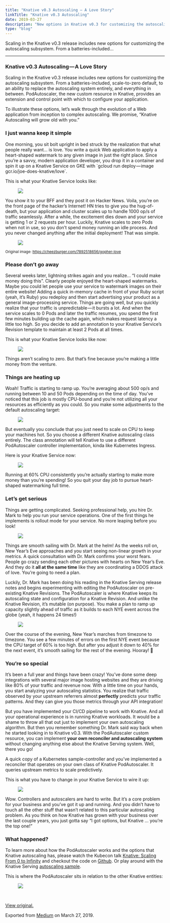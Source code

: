 ```yaml
---
title: "Knative v0.3 Autoscaling — A Love Story"
linkTitle: "Knative v0.3 Autoscaling"
date: 2019-03-27
description: "New options in Knative v0.3 for customizing the autoscaling subsystem."
type: "blog"
---
```


<article class="h-entry">

<section data-field="subtitle" class="p-summary">

Scaling in the Knative v0.3 release includes new options for customizing the autoscaling subsystem. From a batteries-included…

</section>

<section data-field="body" class="e-content">

<section name="f67c" class="section section--body section--first section--last">

<div class="section-divider">

<hr class="section-divider">

</div>

<div class="section-content">

<div class="section-inner sectionLayout--insetColumn">

<h3 name="1b46" id="1b46" class="graf graf--h3 graf--leading graf--title">Knative v0.3 Autoscaling — A Love Story</h3>

<p name="9627" id="9627" class="graf graf--p graf-after--h3">Scaling in the Knative v0.3 release includes new options for customizing the autoscaling subsystem. From a batteries-included, scale-to-zero default, to an ability to replace the autoscaling system entirely, and everything in between. PodAutoscaler, the new custom resource in Knative, provides an extension and control point with which to configure your application.</p>

<p name="045a" id="045a" class="graf graf--p graf-after--p">To illustrate these options, let’s walk through the evolution of a Web application from inception to complex autoscaling. We promise, “Knative Autoscaling will grow old with you.”</p>

<h3 name="2645" id="2645" class="graf graf--h3 graf-after--p">I just wanna keep it simple</h3>

<p name="e70a" id="e70a" class="graf graf--p graf-after--h3">One morning, you sit bolt upright in bed struck by the realization that what people really want… is love. You write a quick Web application to apply a heart-shaped watermark to any given image in just the right place. Since you’re a savvy, modern application developer, you drop it in a container and spin it up on a Knative Service on GKE with `gcloud run deploy — image gcr.io/joe-does-knative/love`.</p>

<p name="55ba" id="55ba" class="graf graf--p graf-after--p">This is what your Knative Service looks like:</p>

<figure name="986d" id="986d" class="graf graf--figure graf-after--p">

<div class="aspectRatioPlaceholder is-locked" style="max-width: 700px; max-height: 334px;">

<div class="aspectRatioPlaceholder-fill">

</div>

<img class="graf-image" data-width="1574" data-height="752" src="/blog/articles/images/1_F-mOzMbo-Yy2XWTSgJkfQA.png">

</div>

</figure>

</figure>

<p name="a160" id="a160" class="graf graf--p graf-after--figure">You show it to your BFF and they post it on Hacker News. Voila, you’re on the front page of the hacker’s Internet! HN tries to give you the hug-of-death, but your application and cluster scales up to handle 1000 op/s of traffic seamlessly. After a while, the excitement dies down and your service is getting 1 or 2 requests per hour. Luckily, Knative scales to zero Pods when not in use, so you don’t spend money running an idle process. And you never changed anything after the initial deployment! That was simple.</p>

<figure name="75df" id="75df" class="graf graf--figure graf-after--p">

<div class="aspectRatioPlaceholder is-locked" style="max-width: 700px; max-height: 520px;">

<div class="aspectRatioPlaceholder-fill">

</div>

<img class="graf-image" data-image-id="gopher" data-width="800" data-height="594" src="/blog/articles/images/gopher.png">

</div>

</figure>

<figcaption>

<small>Original image: <a href="https://cheezburger.com/7892518656/gopher-love">https://cheezburger.com/7892518656/gopher-love</a>

</small>

</figcaption>

<h3 name="cc2e" id="cc2e" class="graf graf--h3 graf-after--figure">Please don’t go away</h3>

<p name="dc4d" id="dc4d" class="graf graf--p graf-after--h3">Several weeks later, lightning strikes again and you realize… “I could make money doing this”. Clearly people enjoyed the heart-shaped watermarks. Maybe you could let people use your service to watermark images on their entire website! Adding a quick in-memory cache in front of your Ruby script (yeah, it’s Ruby) you redeploy and then start advertising your product as a general image-processing service. Things are going well, but you quickly realize that your traffic is unpredictable — it bursts a lot. And when the service scales to 0 Pods and later the traffic resumes, you spend the first few minutes building up the cache again, which makes request latency a little too high. So you decide to add an annotation to your Knative Service’s Revision template to maintain at least 2 Pods at all times.</p>

<p name="1828" id="1828" class="graf graf--p graf-after--p">This is what your Knative Service looks like now:</p>

<figure name="cb2d" id="cb2d" class="graf graf--figure graf-after--p">

<div class="aspectRatioPlaceholder is-locked" style="max-width: 700px; max-height: 425px;">

<div class="aspectRatioPlaceholder-fill">

</div>

<img class="graf-image" data-width="1578" data-height="958" src="../../../../articles/images/1_BkMXQfMrRERP_n04_C7geQ.png">

</div>

</figure>

<p name="c288" id="c288" class="graf graf--p graf-after--figure">Things aren’t scaling to zero. But that’s fine because you’re making a little money from the venture.</p>

<h3 name="6915" id="6915" class="graf graf--h3 graf-after--p">Things are heating up</h3>

<p name="8920" id="8920" class="graf graf--p graf-after--h3">Woah! Traffic is starting to ramp up. You’re averaging about 500 op/s and running between 10 and 50 Pods depending on the time of day. You’ve noticed that this job is mostly CPU-bound and you’re not utilizing all your resources as efficiently as you could. So you make some adjustments to the default autoscaling target:</p>

<figure name="51a1" id="51a1" class="graf graf--figure graf-after--p">

<div class="aspectRatioPlaceholder is-locked" style="max-width: 700px; max-height: 175px;">

<div class="aspectRatioPlaceholder-fill">

</div>

<img class="graf-image" data-width="1520" data-height="380" src="/blog/articles/images/1_O6ZSdCeotT7J4zSbDNIsYw.png">

</div>

</figure>

<p name="68f8" id="68f8" class="graf graf--p graf-after--figure">But eventually you conclude that you just need to scale on CPU to keep your machines hot. So you choose a different Knative autoscaling class entirely. The class annotation will tell Knative to use a different PodAutoscaler controller implementation, kinda like Kubernetes Ingress.</p>

<p name="cdaa" id="cdaa" class="graf graf--p graf-after--p">Here is your Knative Service now:</p>

<figure name="1d64" id="1d64" class="graf graf--figure graf-after--p">

<div class="aspectRatioPlaceholder is-locked" style="max-width: 700px; max-height: 378px;">

<div class="aspectRatioPlaceholder-fill">

</div>

<img class="graf-image" data-width="2010" data-height="1084" src="/blog/articles/images/1_fSxikLtB7TNsV-6Y3u5g2w.png">

</div>

</figure>

<p name="3827" id="3827" class="graf graf--p graf-after--figure">Running at 60% CPU consistently you’re actually starting to make more money than you’re spending! So you quit your day job to pursue heart-shaped watermarking full time.</p>

<h3 name="cfd7" id="cfd7" class="graf graf--h3 graf-after--p">Let’s get serious</h3>

<p name="5397" id="5397" class="graf graf--p graf-after--h3">Things are getting complicated. Seeking professional help, you hire Dr. Mark to help you run your service operations. One of the first things he implements is rollout mode for your service. No more leaping before you look!</p>

<figure name="3d05" id="3d05" class="graf graf--figure graf-after--p">

<div class="aspectRatioPlaceholder is-locked" style="max-width: 700px; max-height: 462px;">

<div class="aspectRatioPlaceholder-fill">

</div>

<img class="graf-image" data-width="2000" data-height="1320" src="/blog/articles/images/1_znzl9nGKIif51YRwmBw_BA.png">

</div>

</figure>

<p name="d2e5" id="d2e5" class="graf graf--p graf-after--figure">Things are smooth sailing with Dr. Mark at the helm! As the weeks roll on, New Year’s Eve approaches and you start seeing non-linear growth in your metrics. A quick consultation with Dr. Mark confirms your worst fears. People go crazy sending each other pictures with hearts on New Year’s Eve. And they do it <strong class="markup--strong markup--p-strong">all at the same time</strong> like they are coordinating a DDOS attack of love. You’re going to need a plan.</p>

<p name="eb80" id="eb80" class="graf graf--p graf-after--p">Luckily, Dr. Mark has been doing his reading in the Knative Serving release notes and begins experimenting with editing the PodAutoscaler on pre-existing Knative Revisions. The PodAutoscaler is where Knative keeps its autoscaling state and configuration for a Knative Revision. And unlike the Knative Revision, it’s mutable (on purpose). You make a plan to ramp up capacity slightly ahead of traffic as it builds to each NYE event across the globe (yeah, it happens 24 times!)</p>

<figure name="2941" id="2941" class="graf graf--figure graf-after--p">

<div class="aspectRatioPlaceholder is-locked" style="max-width: 700px; max-height: 303px;">

<div class="aspectRatioPlaceholder-fill">

</div>

<img class="graf-image" data-width="2360" data-height="1022" src="/blog/articles/images/1_OwJCCIaSFFSE1Rv6ZPuTBQ.png"> </div>

</figure>

<p name="0f7a" id="0f7a" class="graf graf--p graf-after--figure">Over the course of the evening, New Year’s marches from timezone to timezone. You see a few minutes of errors on the first NYE event because the CPU target of 60% is too high. But after you adjust it down to 40% for the next event, it’s smooth sailing for the rest of the evening. Hooray! 🎉</p>

<h3 name="45d7" id="45d7" class="graf graf--h3 graf-after--p">You’re so special</h3>

<p name="f604" id="f604" class="graf graf--p graf-after--h3">It’s been a full year and things have been crazy! You’ve done some deep integrations with several major image hosting websites and they are driving like 80% of your traffic and revenue now. With a little time on your hands, you start analyzing your autoscaling statistics. You realize that traffic observed by your upstream referrers almost <strong class="markup--strong markup--p-strong">perfectly</strong> predicts your traffic patterns. And they can give you those metrics through your API integration!</p>

<p name="b6dd" id="b6dd" class="graf graf--p graf-after--p">But you have implemented your CI/CD pipeline to work with Knative. And all your operational experience is in running Knative workloads. It would be a shame to throw all that out just to implement your own autoscaling algorithm. But then you remember something Dr. Mark said way back when he started looking in to Knative v0.3. With the PodAutoscaler custom resource, you can implement <strong class="markup--strong markup--p-strong">your own reconciler and autoscaling system</strong> without changing anything else about the Knative Serving system. Well, there you go!</p>

<p name="b5d8" id="b5d8" class="graf graf--p graf-after--p">A quick copy of a Kubernetes sample-controller and you’ve implemented a reconciler that operates on your own class of Knative PodAutoscaler. It queries upstream metrics to scale predictively.</p>

<p name="7af8" id="7af8" class="graf graf--p graf-after--p">This is what you have to change in your Knative Service to wire it up:</p>

<figure name="d26a" id="d26a" class="graf graf--figure graf-after--p">

<div class="aspectRatioPlaceholder is-locked" style="max-width: 700px; max-height: 465px;">

<div class="aspectRatioPlaceholder-fill">

</div>

<img class="graf-image" data-width="2012" data-height="1336" src="/blog/articles/images/1_Ec5KvL9ux3AvlMFJ6liiDw.png">

</div>

</figure>

<p name="ddb3" id="ddb3" class="graf graf--p graf-after--figure">Wow. Controllers and autoscalers are hard to write. But it’s a core problem for your business and you’ve got it up and running. And you didn’t have to touch all the other stuff that wasn’t related to this particular autoscaling problem. As you think on how Knative has grown with your business over the last couple years, you just gotta say “I got options, but Knative … you’re the top one!”</p>

<h3 name="b13d" id="b13d" class="graf graf--h3 graf-after--p">What happened?</h3>

<p name="98d5" id="98d5" class="graf graf--p graf-after--h3">To learn more about how the PodAutoscaler works and the options that Knative autoscaling has, please watch the Kubecon talk <a href="https://youtu.be/OPSIPr-Cybs" data-href="https://youtu.be/OPSIPr-Cybs" class="markup--anchor markup--p-anchor" rel="noopener" target="_blank">Knative: Scaling From 0 to Infinity</a> and checkout the code on <a href="https://github.com/josephburnett/kubecon18" data-href="https://github.com/josephburnett/kubecon18" class="markup--anchor markup--p-anchor" rel="noopener" target="_blank">Github</a>. Or play around with the Knative Serving <a href="../../../../../docs/serving/samples/autoscale-go" target="_blank">autoscaling sample</a>.</p>

<p name="2ee4" id="2ee4" class="graf graf--p graf-after--p">This is where the PodAutoscaler sits in relation to the other Knative entities:</p>

<figure name="d41a" id="d41a" class="graf graf--figure graf-after--p">

<div class="aspectRatioPlaceholder is-locked" style="max-width: 700px; max-height: 394px;">

<div class="aspectRatioPlaceholder-fill">

</div>

<img class="graf-image" data-image-id="principled-objects" data-width="960" data-height="540" data-is-featured="true" src="/blog/images/principled-objects.png">

</div>

</figure>

<p name="f11d" id="f11d" class="graf graf--p graf--empty graf-after--figure graf--trailing">

<br>

</p>

</div>

</div>

</section>

</section>

<footer>

<p>

<a href="https://medium.com/p/e32a27b7855">View original.</a>

</p>

<p>Exported from <a href="https://medium.com">Medium</a> on March 27, 2019.</p>

</footer>
